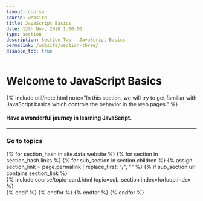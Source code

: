 ```yaml
---
layout: course
course: website
title: JavaScript Basics
date: 12th Nov, 2020 1:00:00
type: section
description: Section Two - JavaScript Basics
permalink: /website/section-three/
disable_toc: true
---
```


# Welcome to JavaScript Basics

{% include util/note.html
    note="In this section, we will try to get familiar with JavaScript basics which controls the behavior in the web pages."
%}

#### Have a wonderful journey in learning JavaScript.

<div class="section-index">
  <hr class="panel-line">

  <div class="container-fluid mt-4">
    <div class="row">
      <div class="col-md-12">
        <h3 class="mt-1">Go to topics</h3>
      </div>
    </div>
    <div class="row">
    {% for section_hash in site.data.website %}
      {% for section in section_hash.links %}
        {% for sub_section in section.children %}
          {% assign section_link = page.permalink | replace_first: "/", "" %}
          {% if sub_section.url contains section_link %}
            <div class="col-md-6">
              {% include course/topic-card.html
                          topic=sub_section index=forloop.index %}
            </div>
          {% endif %}
        {% endfor %}
      {% endfor %}
    {% endfor %}
    </div>
  </div>
</div>
